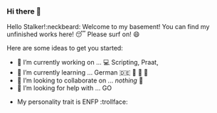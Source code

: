 ### Hi there 👋

<!--
**iftakharopu/iftakharopu** is a ✨ _special_ ✨ repository because its `README.md` (this file) appears on your GitHub profile. -->
Hello Stalker!:neckbeard: Welcome to my basement! You can find my unfinished works here! :sleeping: 
Please surf on! :smile:

Here are some ideas to get you started:

- 🔭 I’m currently working on ... :computer: Scripting, Praat, 
- 🌱 I’m currently learning ... German :de: :book: :car: :beer:
- 👯 I’m looking to collaborate on ... *nothing* :notebook_with_decorative_cover:
- 🤔 I’m looking for help with ... GO
<!-- - 💬 Ask me about ...
- 📫 How to reach me: ... mail.iftakharul@gmail.com
- 😄 Pronouns: ... ef-tae-kh-ar--o-pu :penguin: -->
- My personality trait is ENFP :trollface:

